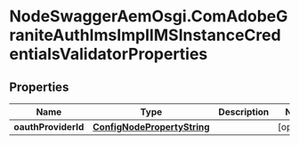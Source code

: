 # NodeSwaggerAemOsgi.ComAdobeGraniteAuthImsImplIMSInstanceCredentialsValidatorProperties

## Properties
Name | Type | Description | Notes
------------ | ------------- | ------------- | -------------
**oauthProviderId** | [**ConfigNodePropertyString**](ConfigNodePropertyString.md) |  | [optional] 


